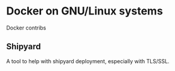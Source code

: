 # Docker on GNU/Linux systems
Docker contribs

## Shipyard
A tool to help with shipyard deployment, especially with TLS/SSL.
